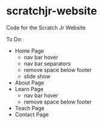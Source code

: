 scratchjr-website
=================

Code for the Scratch Jr Website

To Do:
- Home Page
  - nav bar hover
  - nav bar separators
  - remove space below footer
  - slide show
- About Page
- Learn Page
  - nav bar hover
  - remove space below footer
- Teach Page
- Contact Page
